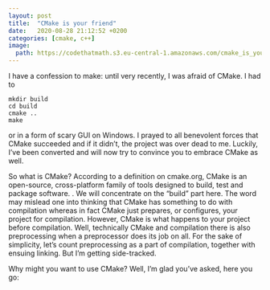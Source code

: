 ```yaml
---
layout: post
title:  "CMake is your friend"
date:   2020-08-28 21:12:52 +0200
categories: [cmake, c++]
image:
  path: https://codethatmath.s3.eu-central-1.amazonaws.com/cmake_is_your_friend3.svg
---
```

I have a confession to make: until very recently, I was afraid of CMake. I had to  

```
mkdir build
cd build
cmake ..
make
```

or in a form of scary GUI on Windows. I prayed to all benevolent forces that CMake succeeded and if it didn’t, the project was over dead to me. Luckily, I’ve been converted and will now try to convince you to embrace CMake as well.



So what is CMake? According to a definition on cmake.org, CMake is an open-source, cross-platform family of tools designed to build, test and package software.
. We will concentrate on the “build” part here. The word may mislead one into thinking that CMake has something to do with compilation whereas in fact CMake just prepares, or configures, your project for compilation.  However, CMake is what happens to your project before compilation. Well, technically CMake and compilation there is also preprocessing when a preprocessor does its job on all. For the sake of simplicity, let’s count preprocessing as a part of compilation, together with ensuing linking. But I’m getting side-tracked.

Why might you want to use CMake? Well, I’m glad you’ve asked, here you go:
